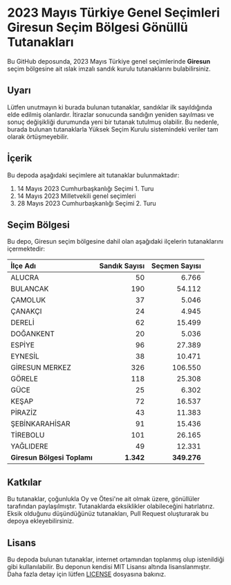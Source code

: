 # 2023 Mayıs Türkiye Genel Seçimleri Giresun Seçim Bölgesi Gönüllü Tutanakları

Bu GitHub deposunda, 2023 Mayıs Türkiye genel seçimlerinde **Giresun** seçim bölgesine ait ıslak imzalı sandık kurulu tutanaklarını bulabilirsiniz.

## Uyarı

Lütfen unutmayın ki burada bulunan tutanaklar, sandıklar ilk sayıldığında elde edilmiş olanlardır. İtirazlar sonucunda sandığın yeniden sayılması ve sonuç değişikliği durumunda yeni bir tutanak tutulmuş olabilir. Bu nedenle, burada bulunan tutanaklarla Yüksek Seçim Kurulu sistemindeki veriler tam olarak örtüşmeyebilir.

## İçerik

Bu depoda aşağıdaki seçimlere ait tutanaklar bulunmaktadır:

1. 14 Mayıs 2023 Cumhurbaşkanlığı Seçimi 1. Turu
2. 14 Mayıs 2023 Milletvekili genel seçimleri
3. 28 Mayıs 2023 Cumhurbaşkanlığı Seçimi 2. Turu

## Seçim Bölgesi

Bu depo, Giresun seçim bölgesine dahil olan aşağıdaki ilçelerin tutanaklarını içermektedir:

| İlçe Adı | Sandık Sayısı | Seçmen Sayısı |
| :------- | ------------: | ------------: |
 | ALUCRA  |           50  |        6.766  | 
 | BULANCAK  |          190  |       54.112  | 
 | ÇAMOLUK  |           37  |        5.046  | 
 | ÇANAKÇI  |           24  |        4.945  | 
 | DERELİ  |           62  |       15.499  | 
 | DOĞANKENT  |           20  |        5.036  | 
 | ESPİYE  |           96  |       27.389  | 
 | EYNESİL  |           38  |       10.471  | 
 | GİRESUN MERKEZ  |          326  |      106.550  | 
 | GÖRELE  |          118  |       25.308  | 
 | GÜCE  |           25  |        6.302  | 
 | KEŞAP  |           72  |       16.537  | 
 | PİRAZİZ  |           43  |       11.383  | 
 | ŞEBİNKARAHİSAR  |           91  |       15.436  | 
 | TİREBOLU  |          101  |       26.165  | 
 | YAĞLIDERE  |           49  |       12.331  |
| **Giresun Bölgesi Toplamı**  |  **1.342**  |  **349.276**  |

## Katkılar

Bu tutanaklar, çoğunlukla Oy ve Ötesi'ne ait olmak üzere, gönüllüler tarafından paylaşılmıştır. Tutanaklarda eksiklikler olabileceğini hatırlatırız. Eksik olduğunu düşündüğünüz tutanakları, Pull Request oluşturarak bu depoya ekleyebilirsiniz.

## Lisans

Bu depoda bulunan tutanaklar, internet ortamından toplanmış olup istenildiği gibi kullanılabilir.
Bu deponun kendisi MIT Lisansı altında lisanslanmıştır. Daha fazla detay için lütfen [LICENSE](LICENSE) dosyasına bakınız.
